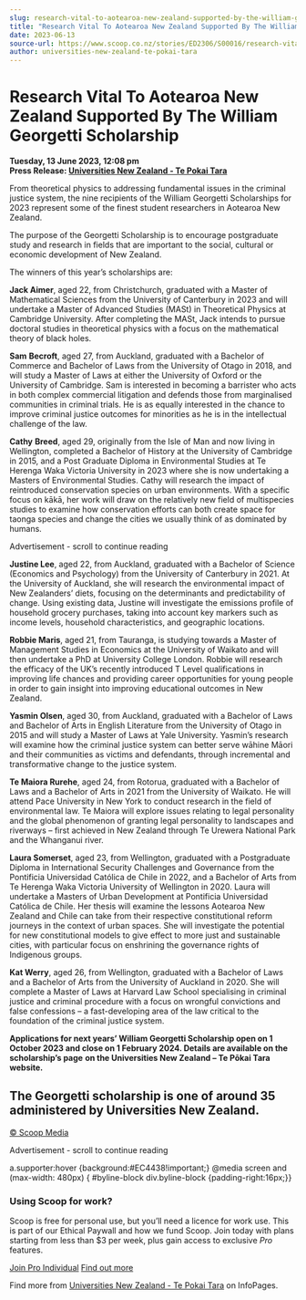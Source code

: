 ```yaml
---
slug: research-vital-to-aotearoa-new-zealand-supported-by-the-william-georgetti-scholarship
title: "Research Vital To Aotearoa New Zealand Supported By The William Georgetti Scholarship"
date: 2023-06-13
source-url: https://www.scoop.co.nz/stories/ED2306/S00016/research-vital-to-aotearoa-new-zealand-supported-by-the-william-georgetti-scholarship.htm
author: universities-new-zealand-te-pokai-tara
---
```

Research Vital To Aotearoa New Zealand Supported By The William Georgetti Scholarship
=====================================================================================

**Tuesday, 13 June 2023, 12:08 pm**  
**Press Release: [Universities New Zealand - Te Pokai Tara](https://info.scoop.co.nz/Universities_New_Zealand_-_Te_Pokai_Tara)**

From theoretical physics to addressing fundamental issues in the criminal justice system, the nine recipients of the William Georgetti Scholarships for 2023 represent some of the finest student researchers in Aotearoa New Zealand.

The purpose of the Georgetti Scholarship is to encourage postgraduate study and research in fields that are important to the social, cultural or economic development of New Zealand.

The winners of this year’s scholarships are:

**Jack Aimer**, aged 22, from Christchurch, graduated with a Master of Mathematical Sciences from the University of Canterbury in 2023 and will undertake a Master of Advanced Studies (MASt) in Theoretical Physics at Cambridge University. After completing the MASt, Jack intends to pursue doctoral studies in theoretical physics with a focus on the mathematical theory of black holes.

**Sam** **Becroft**, aged 27, from Auckland, graduated with a Bachelor of Commerce and Bachelor of Laws from the University of Otago in 2018, and will study a Master of Laws at either the University of Oxford or the University of Cambridge. Sam is interested in becoming a barrister who acts in both complex commercial litigation and defends those from marginalised communities in criminal trials. He is as equally interested in the chance to improve criminal justice outcomes for minorities as he is in the intellectual challenge of the law.

  
**Cathy** **Breed**, aged 29, originally from the Isle of Man and now living in Wellington, completed a Bachelor of History at the University of Cambridge in 2015, and a Post Graduate Diploma in Environmental Studies at Te Herenga Waka Victoria University in 2023 where she is now undertaking a Masters of Environmental Studies. Cathy will research the impact of reintroduced conservation species on urban environments. With a specific focus on kākā, her work will draw on the relatively new field of multispecies studies to examine how conservation efforts can both create space for taonga species and change the cities we usually think of as dominated by humans.

Advertisement - scroll to continue reading





**Justine Lee**, aged 22, from Auckland, graduated with a Bachelor of Science (Economics and Psychology) from the University of Canterbury in 2021. At the University of Auckland, she will research the environmental impact of New Zealanders’ diets, focusing on the determinants and predictability of change. Using existing data, Justine will investigate the emissions profile of household grocery purchases, taking into account key markers such as income levels, household characteristics, and geographic locations.

**Robbie Maris**, aged 21, from Tauranga, is studying towards a Master of Management Studies in Economics at the University of Waikato and will then undertake a PhD at University College London. Robbie will research the efficacy of the UK’s recently introduced T Level qualifications in improving life chances and providing career opportunities for young people in order to gain insight into improving educational outcomes in New Zealand.

**Yasmin Olsen**, aged 30, from Auckland, graduated with a Bachelor of Laws and Bachelor of Arts in English Literature from the University of Otago in 2015 and will study a Master of Laws at Yale University. Yasmin’s research will examine how the criminal justice system can better serve wāhine Māori and their communities as victims and defendants, through incremental and transformative change to the justice system.

  
**Te Maiora Rurehe**, aged 24, from Rotorua, graduated with a Bachelor of Laws and a Bachelor of Arts in 2021 from the University of Waikato. He will attend Pace University in New York to conduct research in the field of environmental law. Te Maiora will explore issues relating to legal personality and the global phenomenon of granting legal personality to landscapes and riverways – first achieved in New Zealand through Te Urewera National Park and the Whanganui river.

  
**Laura Somerset**, aged 23, from Wellington, graduated with a Postgraduate Diploma in International Security Challenges and Governance from the Pontificia Universidad Católica de Chile in 2022, and a Bachelor of Arts from Te Herenga Waka Victoria University of Wellington in 2020. Laura will undertake a Masters of Urban Development at Pontificia Universidad Católica de Chile. Her thesis will examine the lessons Aotearoa New Zealand and Chile can take from their respective constitutional reform journeys in the context of urban spaces. She will investigate the potential for new constitutional models to give effect to more just and sustainable cities, with particular focus on enshrining the governance rights of Indigenous groups.

**Kat Werry**, aged 26, from Wellington, graduated with a Bachelor of Laws and a Bachelor of Arts from the University of Auckland in 2020. She will complete a Master of Laws at Harvard Law School specialising in criminal justice and criminal procedure with a focus on wrongful convictions and false confessions – a fast-developing area of the law critical to the foundation of the criminal justice system.

**Applications for next years’ William Georgetti Scholarship open on 1 October 2023 and close on 1 February 2024. Details are available on the** **scholarship’s page** **on the Universities New Zealand – Te Pōkai Tara website.**

The Georgetti scholarship is one of around 35 administered by Universities New Zealand.
---------------------------------------------------------------------------------------

[© Scoop Media](http://www.scoop.co.nz/about/terms.html)  

Advertisement - scroll to continue reading



a.supporter:hover {background:#EC4438!important;} @media screen and (max-width: 480px) { #byline-block div.byline-block {padding-right:16px;}}

### Using Scoop for work?

Scoop is free for personal use, but you’ll need a licence for work use. This is part of our Ethical Paywall and how we fund Scoop. Join today with plans starting from less than $3 per week, plus gain access to exclusive _Pro_ features.  
  
[Join Pro Individual](https://pro.scoop.co.nz/Individual/?from=ProIn24) [Find out more](https://pro.scoop.co.nz/using-scoop-for-work/?from=ProIn24)

Find more from [Universities New Zealand - Te Pokai Tara](https://info.scoop.co.nz/Universities_New_Zealand_-_Te_Pokai_Tara) on InfoPages.